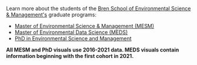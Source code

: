 Learn more about the students of the [Bren School of Environmental Science & Management's](https://bren.ucsb.edu/) graduate programs: 

* [Master of Environmental Science & Management (MESM)](https://bren.ucsb.edu/masters-programs/master-environmental-science-and-management)
* [Master of Environmental Data Science (MEDS)](https://bren.ucsb.edu/masters-programs/master-environmental-data-science)
* [PhD in Environmental Science and Management](https://bren.ucsb.edu/phd-environmental-science-and-management)

**All MESM and PhD visuals use 2016-2021 data. MEDS visuals contain information beginning with the first cohort in 2021.**